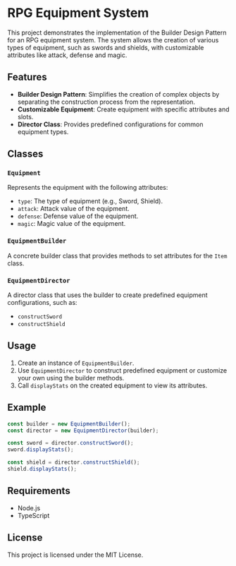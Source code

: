 # RPG Equipment System

This project demonstrates the implementation of the Builder Design Pattern for an RPG equipment system. The system allows the creation of various types of equipment, such as swords and shields, with customizable attributes like attack, defense and magic.

## Features

- **Builder Design Pattern**: Simplifies the creation of complex objects by separating the construction process from the representation.
- **Customizable Equipment**: Create equipment with specific attributes and slots.
- **Director Class**: Provides predefined configurations for common equipment types.

## Classes

### `Equipment`

Represents the equipment with the following attributes:

- `type`: The type of equipment (e.g., Sword, Shield).
- `attack`: Attack value of the equipment.
- `defense`: Defense value of the equipment.
- `magic`: Magic value of the equipment.

### `EquipmentBuilder`

A concrete builder class that provides methods to set attributes for the `Item` class.

### `EquipmentDirector`

A director class that uses the builder to create predefined equipment configurations, such as:

- `constructSword`
- `constructShield`

## Usage

1. Create an instance of `EquipmentBuilder`.
2. Use `EquipmentDirector` to construct predefined equipment or customize your own using the builder methods.
3. Call `displayStats` on the created equipment to view its attributes.

## Example

```typescript
const builder = new EquipmentBuilder();
const director = new EquipmentDirector(builder);

const sword = director.constructSword();
sword.displayStats();

const shield = director.constructShield();
shield.displayStats();
```

## Requirements

- Node.js
- TypeScript

## License

This project is licensed under the MIT License.
